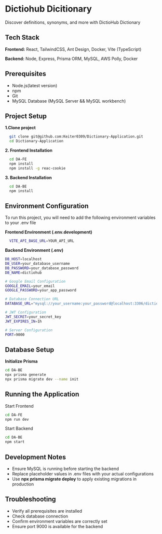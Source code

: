 # Dictiohub Dicitionary

Discover definitions, synonyms, and more with DictioHub Dictionary


## Tech Stack

**Frontend:** React, TailwindCSS, Ant Design, Docker, Vite (TypeScript)

**Backend:** Node, Express, Prisma ORM, MySQL, AWS Polly, Docker

## Prerequisites
* Node.js(latest version)
* npm
* Git
* MySQL Database (MySQL Server && MySQL workbench)


## Project Setup

__1.Clone project__

```bash
  git clone git@github.com:Keiter0309/Dictionary-Application.git
  cd Dictionary-Application
```

__2. Frontend Installation__
```bash
  cd DA-FE
  npm install
  npm install -g reac-cookie
```

__3. Backend Installation__
```bash
  cd DA-BE
  npm install
```  
    
## Environment Configuration

To run this project, you will need to add the following environment variables to your .env file

__Frontend Environment (.env.development)__
```bash
  VITE_API_BASE_URL=YOUR_API_URL
```

__Backend Environment (.env)__
```bash
DB_HOST=localhost
DB_USER=your_database_username
DB_PASSWORD=your_database_password
DB_NAME=dictiohub

# Google Email Configuration
GOOGLE_EMAIL=your_email
GOOGLE_PASSWORD=your_app_password

# Database Connection URL
DATABASE_URL="mysql://your_username:your_password@localhost:3306/dictiohub"

# JWT Configuration
JWT_SECRET=your_secret_key
JWT_EXPIRES_IN=1h

# Server Configuration
PORT=9000
```

## Database Setup
__Initialize Prisma__
```bash
cd DA-BE
npx prisma generate
npx prisma migrate dev --name init
```

## Running the Application
Start Frontend
```bash
cd DA-FE
npm run dev
```

Start Backend
```bash
cd DA-BE
npm start
```

## Development Notes
* Ensure MySQL is running before starting the backend
* Replace placeholder values in .env files with your actual configurations
* Use __npx prisma migrate deploy__ to apply existing migrations in production

## Troubleshooting
* Verify all prerequisites are installed
* Check database connection
* Confirm environment variables are correctly set
* Ensure port 9000 is available for the backend